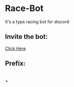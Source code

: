 # Race-Bot
It's a type racing bot for discord

  ## Invite the bot: 
   [Click Here](https://discord.com/oauth2/authorize?client_id=735709626443759620&scope=bot&permissions=8 "Invite Bot")
    
  ## Prefix: 
# `
